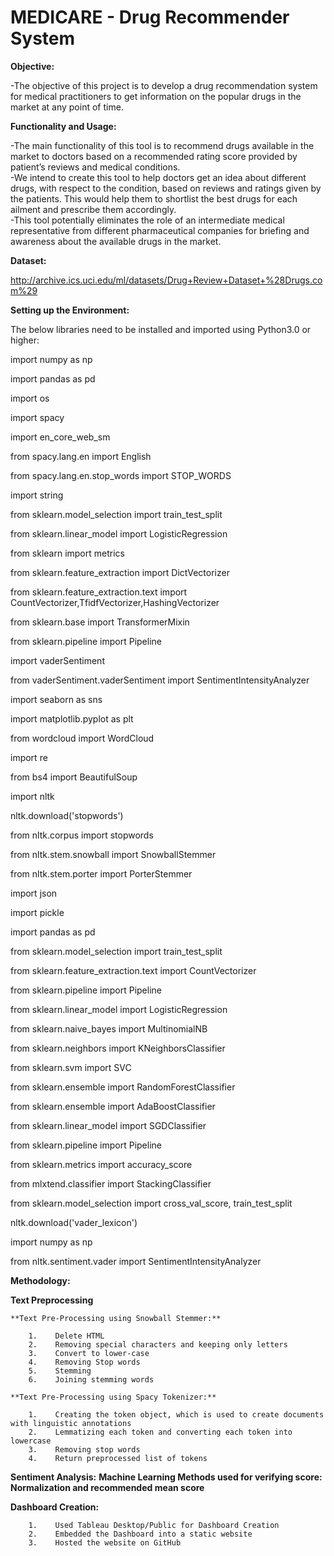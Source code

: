 # MEDICARE - Drug Recommender System

**Objective:**


-The objective of this project is to develop a drug recommendation system for medical practitioners to get information on the popular drugs in the market at any point of time.

**Functionality and Usage:**

-The main functionality of this tool is to recommend drugs available in the market to doctors based on a recommended rating score provided by patient’s reviews and medical conditions.<br/>
-We intend to create this tool to help doctors get an idea about different drugs, with respect to the condition, based on reviews and ratings given by the patients. This would help them to shortlist the best drugs for each ailment and prescribe them accordingly.<br/> 
-This tool potentially eliminates the role of an intermediate medical representative from different pharmaceutical companies for briefing and awareness about the available drugs in the market.

**Dataset:**

http://archive.ics.uci.edu/ml/datasets/Drug+Review+Dataset+%28Drugs.com%29


**Setting up the Environment:**

The below libraries need to be installed and imported using Python3.0 or higher:

  
  import numpy as np
  
  import pandas as pd
  
  import os
  
  import spacy
  
  import en_core_web_sm
  
  from spacy.lang.en import English
  
  from spacy.lang.en.stop_words import STOP_WORDS
  
  import string
  
  from sklearn.model_selection import train_test_split
  
  from sklearn.linear_model import LogisticRegression
  
  from sklearn import metrics
  
  from sklearn.feature_extraction import DictVectorizer
  
  from sklearn.feature_extraction.text import CountVectorizer,TfidfVectorizer,HashingVectorizer
  
  from sklearn.base import TransformerMixin
  
  from sklearn.pipeline import Pipeline
  
  import vaderSentiment
  
  from vaderSentiment.vaderSentiment import SentimentIntensityAnalyzer
  
  import seaborn as sns
  
  import matplotlib.pyplot as plt
  
  from wordcloud import WordCloud
  
  import re
  
  from bs4 import BeautifulSoup
  
  import nltk
  
  nltk.download('stopwords')
  
  from nltk.corpus import stopwords
  
  from nltk.stem.snowball import SnowballStemmer
  
  from nltk.stem.porter import PorterStemmer
  
  import json
  
  import pickle
  
  import pandas as pd
  
  from sklearn.model_selection import train_test_split
  
  from sklearn.feature_extraction.text import CountVectorizer
  
  from sklearn.pipeline import Pipeline
  
  from sklearn.linear_model import LogisticRegression
  
  from sklearn.naive_bayes import MultinomialNB
  
  from sklearn.neighbors import KNeighborsClassifier
  
  from sklearn.svm import SVC
  
  from sklearn.ensemble import RandomForestClassifier
  
  from sklearn.ensemble import AdaBoostClassifier
  
  from sklearn.linear_model import SGDClassifier
  
  from sklearn.pipeline import Pipeline
  
  from sklearn.metrics import accuracy_score
  
  from mlxtend.classifier import StackingClassifier
  
  from sklearn.model_selection import cross_val_score, train_test_split
  
  nltk.download('vader_lexicon')

  import numpy as np
  
  from nltk.sentiment.vader import SentimentIntensityAnalyzer
  
 **Methodology:**
 
 **Text Preprocessing** 
 
    **Text Pre-Processing using Snowball Stemmer:**
        
        1.    Delete HTML 
        2.    Removing special characters and keeping only letters
        3.    Convert to lower-case
        4.    Removing Stop words
        5.    Stemming
        6.    Joining stemming words

    **Text Pre-Processing using Spacy Tokenizer:**
  
        1.    Creating the token object, which is used to create documents with linguistic annotations
        2.    Lemmatizing each token and converting each token into lowercase
        3.    Removing stop words   
        4.    Return preprocessed list of tokens
        
  **Sentiment Analysis:**
  **Machine Learning Methods used for verifying score:**
  **Normalization and recommended mean score**
  
  **Dashboard Creation:**
  
        1.    Used Tableau Desktop/Public for Dashboard Creation
        2.    Embedded the Dashboard into a static website
        3.    Hosted the website on GitHub


  
  
